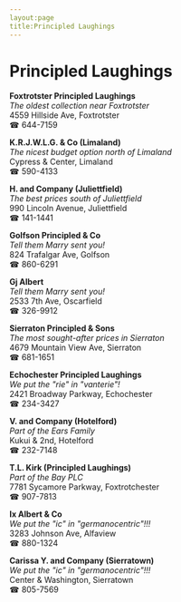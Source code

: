 ```yaml
---
layout:page
title:Principled Laughings
---
```

# Principled Laughings

**Foxtrotster Principled Laughings**  
_The oldest collection near Foxtrotster_  
4559 Hillside Ave, Foxtrotster  
☎ 644-7159



**K.R.J.W.L.G. & Co (Limaland)**  
_The nicest budget option north of Limaland_  
Cypress & Center, Limaland  
☎ 590-4133



**H. and Company (Juliettfield)**  
_The best prices south of Juliettfield_  
990 Lincoln Avenue, Juliettfield  
☎ 141-1441



**Golfson Principled & Co**  
_Tell them Marry sent you!_  
824 Trafalgar Ave, Golfson  
☎ 860-6291



**Gj Albert**  
_Tell them Marry sent you!_  
2533 7th Ave, Oscarfield  
☎ 326-9912



**Sierraton Principled & Sons**  
_The most sought-after prices in Sierraton_  
4679 Mountain View Ave, Sierraton  
☎ 681-1651



**Echochester Principled Laughings**  
_We put the "rie" in "vanterie"!_  
2421 Broadway Parkway, Echochester  
☎ 234-3427



**V. and Company (Hotelford)**  
_Part of the Ears Family_  
Kukui & 2nd, Hotelford  
☎ 232-7148



**T.L. Kirk (Principled Laughings)**  
_Part of the Bay PLC_  
7781 Sycamore Parkway, Foxtrotchester  
☎ 907-7813



**Ix Albert & Co**  
_We put the "ic" in "germanocentric"!!!_  
3283 Johnson Ave, Alfaview  
☎ 880-1324



**Carissa Y. and Company (Sierratown)**  
_We put the "ic" in "germanocentric"!!!_  
Center & Washington, Sierratown  
☎ 805-7569



